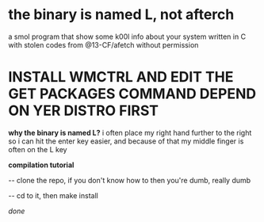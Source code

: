 # the binary is named L, not afterch
a smol program that show some k00l info about your system written in C with stolen codes from @13-CF/afetch without permission
# INSTALL WMCTRL AND EDIT THE GET PACKAGES COMMAND DEPEND ON YER DISTRO FIRST

**why the binary is named L?**
i often place my right hand further to the right so i can hit the enter key easier, and because of that my middle finger is often on the L key

**compilation tutorial**

-- clone the repo, if you don't know how to then you're dumb, really dumb

-- cd to it, then make install 

*done*
